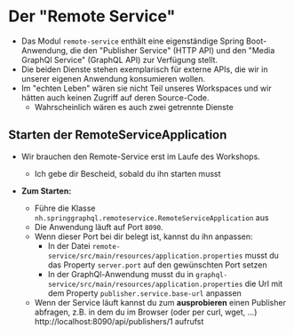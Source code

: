 # Der "Remote Service"

* Das Modul `remote-service` enthält eine eigenständige Spring Boot-Anwendung, die den "Publisher Service" (HTTP API) und den "Media GraphQl Service" (GraphQL API) zur Verfügung stellt.
* Die beiden Dienste stehen exemplarisch für externe APIs, die wir in unserer eigenen Anwendung konsumieren wollen.
* Im "echten Leben" wären sie nicht Teil unseres Workspaces und wir hätten auch keinen Zugriff auf deren Source-Code.
  * Wahrscheinlich wären es auch zwei getrennte Dienste
  

## Starten der RemoteServiceApplication

* Wir brauchen den Remote-Service erst im Laufe des Workshops. 
    - Ich gebe dir Bescheid, sobald du ihn starten musst

* **Zum Starten:**
  * Führe die Klasse `nh.springgraphql.remoteservice.RemoteServiceApplication` aus
  * Die Anwendung läuft auf Port `8090`.
  * Wenn dieser Port bei dir belegt ist, kannst du ihn anpassen:
      * In der Datei `remote-service/src/main/resources/application.properties` musst du das Property `server.port` auf den gewünschten Port setzen
      * In der GraphQl-Anwendung musst du in `graphql-service/src/main/resources/application.properties` die Url mit dem Property `publisher.service.base-url` anpassen
  * Wenn der Service läuft kannst du zum **ausprobieren** einen Publisher abfragen, z.B. in dem du im Browser (oder per curl, wget, ...) http://localhost:8090/api/publishers/1 aufrufst
